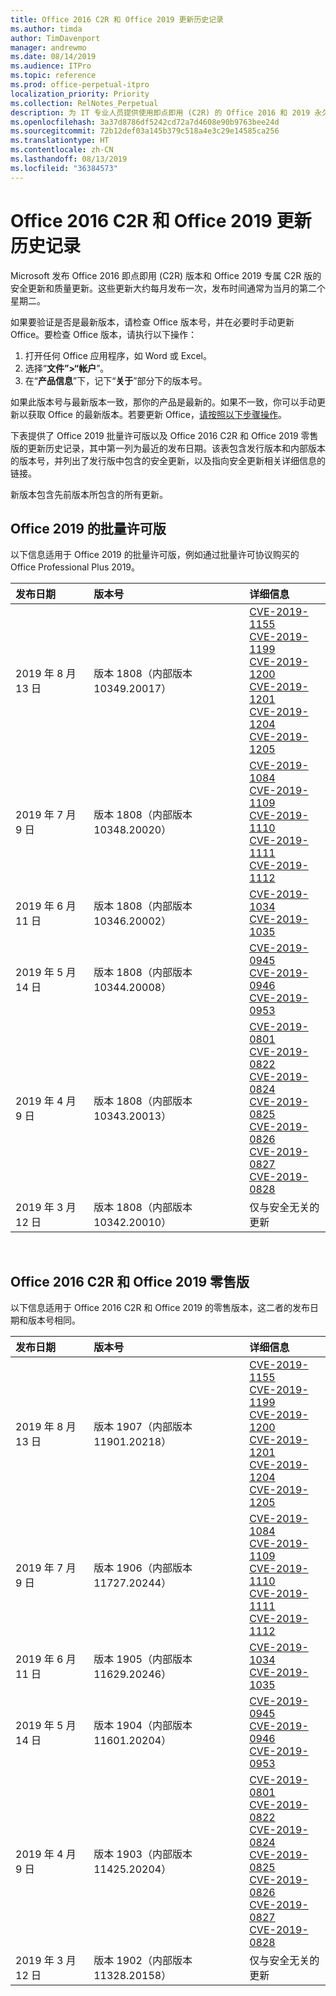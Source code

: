 ```yaml
---
title: Office 2016 C2R 和 Office 2019 更新历史记录
ms.author: timda
author: TimDavenport
manager: andrewmo
ms.date: 08/14/2019
ms.audience: ITPro
ms.topic: reference
ms.prod: office-perpetual-itpro
localization_priority: Priority
ms.collection: RelNotes_Perpetual
description: 为 IT 专业人员提供使用即点即用 (C2R) 的 Office 2016 和 2019 永久版本的更新历史记录
ms.openlocfilehash: 3a37d8786df5242cd72a7d4608e90b9763bee24d
ms.sourcegitcommit: 72b12def03a145b379c518a4e3c29e14585ca256
ms.translationtype: HT
ms.contentlocale: zh-CN
ms.lasthandoff: 08/13/2019
ms.locfileid: "36384573"
---
```

# <a name="update-history-for-office-2016-c2r-and-office-2019"></a>Office 2016 C2R 和 Office 2019 更新历史记录

Microsoft 发布 Office 2016 即点即用 (C2R) 版本和 Office 2019 专属 C2R 版的安全更新和质量更新。这些更新大约每月发布一次，发布时间通常为当月的第二个星期二。

如果要验证是否是最新版本，请检查 Office 版本号，并在必要时手动更新 Office。要检查 Office 版本，请执行以下操作：

  1.    打开任何 Office 应用程序，如 Word 或 Excel。
  2.    选择“**文件”>“帐户**”。
  3.    在“**产品信息**”下，记下“**关于**”部分下的版本号。

如果此版本号与最新版本一致，那你的产品是最新的。如果不一致，你可以手动更新以获取 Office 的最新版本。若要更新 Office，[请按照以下步骤操作](https://support.office.com/article/2ab296f3-7f03-43a2-8e50-46de917611c5)。


下表提供了 Office 2019 批量许可版以及 Office 2016 C2R 和 Office 2019 零售版的更新历史记录，其中第一列为最近的发布日期。该表包含发行版本和内部版本的版本号，并列出了发行版中包含的安全更新，以及指向安全更新相关详细信息的链接。

新版本包含先前版本所包含的所有更新。

## <a name="volume-licensed-versions-of-office-2019"></a>Office 2019 的批量许可版
以下信息适用于 Office 2019 的批量许可版，例如通过批量许可协议购买的 Office Professional Plus 2019。

|**发布日期**|**版本号**|**详细信息**|
|:-----|:-----|:-----|
|2019 年 8 月 13 日   |版本 1808（内部版本 10349.20017）  |[CVE-2019-1155](https://portal.msrc.microsoft.com/en-US/security-guidance/advisory/CVE-2019-1155) <br/> [CVE-2019-1199](https://portal.msrc.microsoft.com/en-US/security-guidance/advisory/CVE-2019-1199) <br/> [CVE-2019-1200](https://portal.msrc.microsoft.com/en-US/security-guidance/advisory/CVE-2019-1200) <br/> [CVE-2019-1201](https://portal.msrc.microsoft.com/en-US/security-guidance/advisory/CVE-2019-1201) <br/> [CVE-2019-1204](https://portal.msrc.microsoft.com/en-US/security-guidance/advisory/CVE-2019-1204) <br/> [CVE-2019-1205](https://portal.msrc.microsoft.com/en-US/security-guidance/advisory/CVE-2019-1205) <br/>  |
|2019 年 7 月 9 日   |版本 1808（内部版本 10348.20020）  |[CVE-2019-1084](https://portal.msrc.microsoft.com/en-US/security-guidance/advisory/CVE-2019-1084) <br/> [CVE-2019-1109](https://portal.msrc.microsoft.com/en-US/security-guidance/advisory/CVE-2019-1109) <br/> [CVE-2019-1110](https://portal.msrc.microsoft.com/en-US/security-guidance/advisory/CVE-2019-1110) <br/> [CVE-2019-1111](https://portal.msrc.microsoft.com/en-US/security-guidance/advisory/CVE-2019-1111) <br/> [CVE-2019-1112](https://portal.msrc.microsoft.com/en-US/security-guidance/advisory/CVE-2019-1112) <br/>|
|2019 年 6 月 11 日   |版本 1808（内部版本 10346.20002）  |[CVE-2019-1034](https://portal.msrc.microsoft.com/en-US/security-guidance/advisory/CVE-2019-1034) <br/> [CVE-2019-1035](https://portal.msrc.microsoft.com/en-US/security-guidance/advisory/CVE-2019-1035) <br/> |
|2019 年 5 月 14 日   |版本 1808（内部版本 10344.20008）  |[CVE-2019-0945](https://portal.msrc.microsoft.com/en-US/security-guidance/advisory/CVE-2019-0945) <br/> [CVE-2019-0946](https://portal.msrc.microsoft.com/en-US/security-guidance/advisory/CVE-2019-0946) <br/> [CVE-2019-0953](https://portal.msrc.microsoft.com/en-US/security-guidance/advisory/CVE-2019-0953) <br/>|
|2019 年 4 月 9 日   |版本 1808（内部版本 10343.20013）  |[CVE-2019-0801](https://portal.msrc.microsoft.com/en-US/security-guidance/advisory/CVE-2019-0801) <br/> [CVE-2019-0822](https://portal.msrc.microsoft.com/en-US/security-guidance/advisory/CVE-2019-0822) <br/> [CVE-2019-0824](https://portal.msrc.microsoft.com/en-US/security-guidance/advisory/CVE-2019-0824) <br/> [CVE-2019-0825](https://portal.msrc.microsoft.com/en-US/security-guidance/advisory/CVE-2019-0825) <br/> [CVE-2019-0826](https://portal.msrc.microsoft.com/en-US/security-guidance/advisory/CVE-2019-0826) <br/> [CVE-2019-0827](https://portal.msrc.microsoft.com/en-US/security-guidance/advisory/CVE-2019-0827) <br/> [CVE-2019-0828](https://portal.msrc.microsoft.com/en-US/security-guidance/advisory/CVE-2019-0828) <br/> |
|2019 年 3 月 12 日   |版本 1808（内部版本 10342.20010）  |仅与安全无关的更新 <br/> |


<br/>

## <a name="retail-versions-of-office-2016-c2r-and-office-2019"></a>Office 2016 C2R 和 Office 2019 零售版
以下信息适用于 Office 2016 C2R 和 Office 2019 的零售版本，这二者的发布日期和版本号相同。

|**发布日期**|**版本号**|**详细信息**|
|:-----|:-----|:-----|
|2019 年 8 月 13 日   |版本 1907（内部版本 11901.20218）  |[CVE-2019-1155](https://portal.msrc.microsoft.com/en-US/security-guidance/advisory/CVE-2019-1155) <br/> [CVE-2019-1199](https://portal.msrc.microsoft.com/en-US/security-guidance/advisory/CVE-2019-1199) <br/> [CVE-2019-1200](https://portal.msrc.microsoft.com/en-US/security-guidance/advisory/CVE-2019-1200) <br/> [CVE-2019-1201](https://portal.msrc.microsoft.com/en-US/security-guidance/advisory/CVE-2019-1201) <br/> [CVE-2019-1204](https://portal.msrc.microsoft.com/en-US/security-guidance/advisory/CVE-2019-1204) <br/> [CVE-2019-1205](https://portal.msrc.microsoft.com/en-US/security-guidance/advisory/CVE-2019-1205) <br/>  |
|2019 年 7 月 9 日   |版本 1906（内部版本 11727.20244）  |[CVE-2019-1084](https://portal.msrc.microsoft.com/en-US/security-guidance/advisory/CVE-2019-1084) <br/> [CVE-2019-1109](https://portal.msrc.microsoft.com/en-US/security-guidance/advisory/CVE-2019-1109) <br/> [CVE-2019-1110](https://portal.msrc.microsoft.com/en-US/security-guidance/advisory/CVE-2019-1110) <br/> [CVE-2019-1111](https://portal.msrc.microsoft.com/en-US/security-guidance/advisory/CVE-2019-1111) <br/> [CVE-2019-1112](https://portal.msrc.microsoft.com/en-US/security-guidance/advisory/CVE-2019-1112) <br/>|
|2019 年 6 月 11 日   |版本 1905（内部版本 11629.20246）  |[CVE-2019-1034](https://portal.msrc.microsoft.com/en-US/security-guidance/advisory/CVE-2019-1034) <br/> [CVE-2019-1035](https://portal.msrc.microsoft.com/en-US/security-guidance/advisory/CVE-2019-1035) <br/> |
|2019 年 5 月 14 日   |版本 1904（内部版本 11601.20204）  |[CVE-2019-0945](https://portal.msrc.microsoft.com/en-US/security-guidance/advisory/CVE-2019-0945) <br/> [CVE-2019-0946](https://portal.msrc.microsoft.com/en-US/security-guidance/advisory/CVE-2019-0946) <br/> [CVE-2019-0953](https://portal.msrc.microsoft.com/en-US/security-guidance/advisory/CVE-2019-0953) <br/>|
|2019 年 4 月 9 日   |版本 1903（内部版本 11425.20204）  |[CVE-2019-0801](https://portal.msrc.microsoft.com/en-US/security-guidance/advisory/CVE-2019-0801) <br/> [CVE-2019-0822](https://portal.msrc.microsoft.com/en-US/security-guidance/advisory/CVE-2019-0822) <br/> [CVE-2019-0824](https://portal.msrc.microsoft.com/en-US/security-guidance/advisory/CVE-2019-0824) <br/> [CVE-2019-0825](https://portal.msrc.microsoft.com/en-US/security-guidance/advisory/CVE-2019-0825) <br/> [CVE-2019-0826](https://portal.msrc.microsoft.com/en-US/security-guidance/advisory/CVE-2019-0826) <br/> [CVE-2019-0827](https://portal.msrc.microsoft.com/en-US/security-guidance/advisory/CVE-2019-0827) <br/> [CVE-2019-0828](https://portal.msrc.microsoft.com/en-US/security-guidance/advisory/CVE-2019-0828) <br/> |
|2019 年 3 月 12 日   |版本 1902（内部版本 11328.20158）  |仅与安全无关的更新 <br/> |



